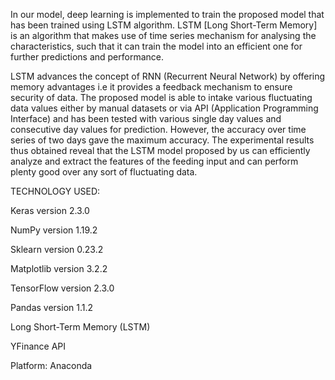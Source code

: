 In our model, deep learning is implemented to train the proposed model that has been trained using LSTM algorithm. LSTM [Long Short-Term Memory] is an algorithm that makes use of time series mechanism for analysing the characteristics, such that it can train the model into an efficient one for further predictions and performance.

LSTM advances the concept of RNN (Recurrent Neural Network) by offering memory advantages i.e it provides a feedback mechanism to ensure security of data. The proposed model is able to intake various fluctuating data values either by manual datasets or via API (Application Programming Interface) and has been tested with various single day values and consecutive day values for prediction. However, the accuracy over time series of two days gave the maximum accuracy. The experimental results thus obtained reveal that the LSTM model proposed by us can efficiently analyze and extract the features of the feeding input and can perform plenty good over any sort of fluctuating data.

TECHNOLOGY USED:

Keras version 2.3.0

NumPy version 1.19.2

Sklearn version 0.23.2

Matplotlib version 3.2.2

TensorFlow version 2.3.0

Pandas version 1.1.2

Long Short-Term Memory (LSTM)

YFinance API

Platform: Anaconda

